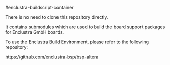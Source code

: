 #enclustra-buildscript-container

There is no need to clone this repository directly.

It contains submodules which are used to build the board support packages for Enclustra GmbH boards.

To use the Enclustra Build Environment, please refer to the following repository:

https://github.com/enclustra-bsp/bsp-altera
